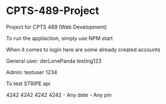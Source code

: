 # CPTS-489-Project
Project for CPTS 489 (Web Development)

To run the appliaction, simply use NPM start

When it comes to login here are some already created accounts

General user: 
derLonePanda 
testing123

Admin:
testuser
1234

To test STRIPE api

4242 4242 4242 4242 - Any date - Any pin
